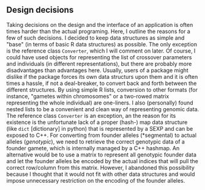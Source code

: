## Design decisions

Taking decisions on the design and the interface of an
application is often times harder than the actual programing. Here, I outline
the reasons for a few of such decisions. I decided to keep data structures as
simple and "base" (in terms of basic R data structures) as possible. The only
exception is the reference class `Converter`, which I will comment
on later. Of course, I could have used objects for representing the list of
crossover parameters and individuals (in different representations), but there
are probably more disadvantages than advantages here. Usually, users of a
package might dislike if the package forces its own data structurs upon
them and it is often times a hassle, if not a deal-breaker, to convert back and
forth between the different structures. By using simple R lists, conversion to
other formats (for instance, "gametes within chromosomes" or a two-rowed matrix
representing the whole individual) are one-liners. I also (personally) found
nested lists to be a convenient and clean way of representing genomic data. The
reference class `Converter` is an exception, an the reason for its existence is
the unfortunate lack of a proper (hash-) map data structure (like `dict`
[dictionary] in python) that is represented by a SEXP and can be exposed to C++.
For converting from founder alleles (*segmental) to actual alleles
(*genotypic*), we need to retrieve the correct genotypic data of a founder gamete,
which is internally managed by a C++ hashmap. An alternative would be to use a
matrix to represent all genotypic founder data and let the founder alleles be
encoded by the actual indices that will pull the correct row/column from this
matrix. However, I abandoned this possibility because I thought that it would not
fit with other data structures and would impose unnecessary restriction
on the encoding of the founder alleles.

